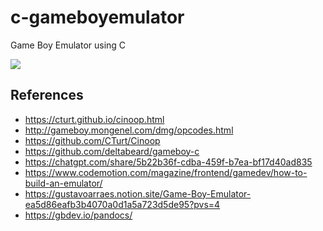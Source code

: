 # c-gameboyemulator
Game Boy Emulator using C

![](https://geps.dev/progress/20)

## References
* https://cturt.github.io/cinoop.html
* http://gameboy.mongenel.com/dmg/opcodes.html
* https://github.com/CTurt/Cinoop
* https://github.com/deltabeard/gameboy-c
* https://chatgpt.com/share/5b22b36f-cdba-459f-b7ea-bf17d40ad835
* https://www.codemotion.com/magazine/frontend/gamedev/how-to-build-an-emulator/
* https://gustavoarraes.notion.site/Game-Boy-Emulator-ea5d86eafb3b4070a0d1a5a723d5de95?pvs=4
* https://gbdev.io/pandocs/
